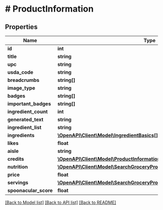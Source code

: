 # # ProductInformation

## Properties

Name | Type | Description | Notes
------------ | ------------- | ------------- | -------------
**id** | **int** |  |
**title** | **string** |  |
**upc** | **string** |  | [optional]
**usda_code** | **string** |  | [optional]
**breadcrumbs** | **string[]** |  |
**image_type** | **string** |  |
**badges** | **string[]** |  |
**important_badges** | **string[]** |  |
**ingredient_count** | **int** |  |
**generated_text** | **string** |  | [optional]
**ingredient_list** | **string** |  |
**ingredients** | [**\OpenAPI\Client\Model\IngredientBasics[]**](IngredientBasics.md) |  |
**likes** | **float** |  |
**aisle** | **string** |  |
**credits** | [**\OpenAPI\Client\Model\ProductInformationCredits**](ProductInformationCredits.md) |  | [optional]
**nutrition** | [**\OpenAPI\Client\Model\SearchGroceryProductsByUPC200ResponseNutrition**](SearchGroceryProductsByUPC200ResponseNutrition.md) |  |
**price** | **float** |  |
**servings** | [**\OpenAPI\Client\Model\SearchGroceryProductsByUPC200ResponseServings**](SearchGroceryProductsByUPC200ResponseServings.md) |  |
**spoonacular_score** | **float** |  |

[[Back to Model list]](../../README.md#models) [[Back to API list]](../../README.md#endpoints) [[Back to README]](../../README.md)
